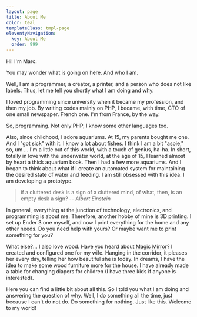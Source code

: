 ```yaml
---
layout: page
title: About Me
color: teal
templateClass: tmpl-page
eleventyNavigation:
  key: About Me
  order: 999
---
```


Hi! I'm Marc.

You may wonder what is going on here. And who I am.

Well, I am a programmer, a creator, a printer, and a person who does not like labels. Thus, let me tell you shortly what I am doing and why.

I loved programming since university when it became my profession, and then my job. By writing codes mainly on PHP, I became, with time, CTO of one small newspaper. French one. I'm from France, by the way.

So, programming. Not only PHP, I know some other languages ​​too.

Also, since childhood, I adore aquariums. At 15, my parents bought me one. And I "got sick" with it. I know a lot about fishes. I think I am a bit "aspie," so, um ... I'm a little out of this world, with a touch of genius, ha-ha. In short, totally in love with the underwater world, at the age of 15, I learned almost by heart a thick aquarium book. Then I had a few more aquariums. And I began to think about what if I create an automated system for maintaining the desired state of water and feeding. I am still obsessed with this idea. I am developing a prototype.

> if a cluttered desk is a sign of a cluttered mind, of what, then, is an empty desk a sign?
> -- <cite>Albert Einstein</cite>

In general, everything at the junction of technology, electronics, and programming is about me. Therefore, another hobby of mine is 3D printing. I set up Ender 3 one myself, and now I print everything for the home and any other needs. Do you need help with yours? Or maybe want me to print something for you?

What else?... I also love wood. Have you heard about [Magic Mirror](https://magicmirror.builders/)? I created and configured one for my wife. Hanging in the corridor, it pleases her every day, telling her how beautiful she is today. In dreams, I have the idea to make some wood furniture more for the house. I have already made a table for changing diapers for children (I have three kids if anyone is interested).

Here you can find a little bit about all this. So I told you what I am doing and answering the question of why. Well, I do something all the time, just because I can't do not do. Do something for nothing. Just like this. Welcome to my world!
